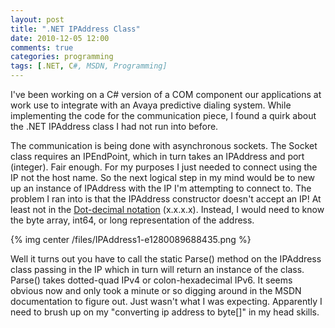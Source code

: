 ```yaml
---
layout: post
title: ".NET IPAddress Class"
date: 2010-12-05 12:00
comments: true
categories: programming
tags: [.NET, C#, MSDN, Programming]
---
```

I've been working on a C# version of a COM component our applications at work use to integrate with an Avaya predictive dialing system. While implementing the code for the communication piece, I found a quirk about the .NET IPAddress class I had not run into before.

The communication is being done with asynchronous sockets. The Socket class requires an IPEndPoint, which in turn takes an IPAddress and port (integer).  Fair enough.  For my purposes I just needed to connect using the IP not the host name.   So the next logical step in my mind would be to new up an instance of IPAddress with the IP I'm attempting to connect to.  The problem I ran into is that the IPAddress constructor doesn't accept an IP! At least not in the [Dot-decimal notation](http://en.wikipedia.org/wiki/Dot-decimal_notation/) (x.x.x.x). Instead, I would need to know the byte array, int64, or long representation of the address.

{% img center /files/IPAddress1-e1280089688435.png %}

Well it turns out you have to call the static Parse() method on the IPAddress class passing in the IP which in turn will return an instance of the class.  Parse() takes dotted-quad IPv4 or colon-hexadecimal IPv6. It seems obvious now and only took a minute or so digging around in the MSDN documentation to figure out.   Just wasn't what I was expecting.  Apparently I need to brush up on my "converting ip address to byte[]" in my head skills.
